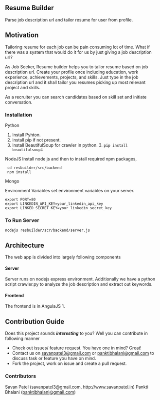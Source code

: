 ## Resume Builder ##
Parse job description url and tailor resume for user from profile.


## Motivation ##
Tailoring resume for each job can be pain consuming lot of time. What if there was a system that would do it for us by just giving a job description url?


As Job Seeker,
Resume builder helps you to tailor resume based on job description url. Create your profile once including education, work experience, achievements, projects, and skills. Just type in the job description url and it shall tailor you resumes picking up most relevant project and skills.

As a recruiter you can search candidates based on skill set and initiate conversation.


### Installation ###
Python

 1. Install Pyhton.
 2. Install pip if not present.
 3. Install BeautifulSoup for crawler in python.
	 3. `pip install beautifulsoup4`
 
NodeJS
 Install node js and then to install required npm packages,
 

     cd resbuilder/src/backend
     npm install

Mongo


Environment Variables
set environment variables on your server.

    export PORT=80
    export LINKEDIN_API_KEY=your_linkedin_api_key
    export LINKED_SECRET_KEY=your_linkedin_secret_key


### To Run Server ###

    nodejs resbuilder/scr/backend/server.js


## Architecture ##
The web app is divided into largely following components
#### Server  ####
 Server runs on nodejs express environment. Additionally we have a python script crawler.py to analyze the job description and extract out keywords.

#### Frontend ####
The frontend is in AngulaJS 1.


## Contribution Guide ##
Does this project sounds ***interesting*** to you? Well you can contribute in following manner

 - Check out issues/ feature request. You have one in mind? Great!
 - Contact us on savanpatel3@gmail.com or panktibhalani@gmail.com to discuss task or feature you have on mind.
 - Fork the project, work on issue and create a pull request.


  
 ### Contributors ###
 Savan Patel (savanpatel3@gmail.com, http://www.savanpatel.in)
 Pankti Bhalani (panktibhalani@gmail.com)
